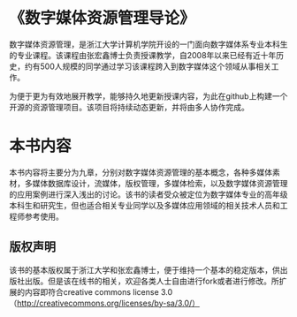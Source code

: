 # 《数字媒体资源管理导论》 

数字媒体资源管理，是浙江大学计算机学院开设的一门面向数字媒体系专业本科生的专业课程。该课程由张宏鑫博士负责授课教学，自2008年以来已经有近十年历史，约有500人规模的同学通过学习该课程跨入到数字媒体这个领域从事相关工作。

为便于更为有效地展开教学，能够持久地更新授课内容，为此在github上构建一个开源的资源管理项目。该项目将持续动态更新，并将由多人协作完成。

# 本书内容
本书内容将主要分为九章，分别对数字媒体资源管理的基本概念，各种多媒体素材，多媒体数据库设计，流媒体，版权管理，多媒体检索，以及数字媒体资源管理的应用案例进行深入浅出的讨论。该书的读者受众被定位为数字媒体专业的高年级本科生和研究生，但也适合相关专业同学以及多媒体应用领域的相关技术人员和工程师参考使用。

## 版权声明 
该书的基本版权属于浙江大学和张宏鑫博士，便于维持一个基本的稳定版本，供出版社出版。但是该在线书的相关，欢迎各类人士自由进行fork或者进行修改。所扩展的内容即符合creative commons license 3.0（http://creativecommons.org/licenses/by-sa/3.0/）
